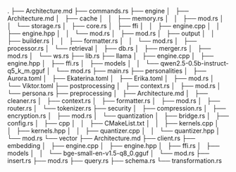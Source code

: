 .
├── Architecture.md
├── commands.rs
├── engine
│   ├── Architecture.md
│   ├── cache
│   │   ├── memory.rs
│   │   ├── mod.rs
│   │   └── storage.rs
│   ├── core.rs
│   ├── ffi
│   │   ├── engine.cpp
│   │   ├── engine.hpp
│   │   └── mod.rs
│   ├── mod.rs
│   ├── output
│   │   ├── builder.rs
│   │   ├── formatter.rs
│   │   └── mod.rs
│   ├── processor.rs
│   └── retrieval
│   ├── db.rs
│   ├── merger.rs
│   ├── mod.rs
│   └── ws.rs
├── lib.rs
├── llama
│   ├── engine.cpp
│   ├── engine.hpp
│   ├── ffi.rs
│   ├── models
│   │   └── qwen2.5-0.5b-instruct-q5_k_m.gguf
│   └── mod.rs
├── main.rs
├── personalities
│   ├── Aurora.toml
│   ├── Ekaterina.toml
│   ├── Erika.toml
│   ├── mod.rs
│   └── Viktor.toml
├── postprocessing
│   ├── context.rs
│   ├── mod.rs
│   └── persona.rs
├── preprocessing
│   ├── Architecture.md
│   ├── cleaner.rs
│   ├── context.rs
│   ├── formatter.rs
│   ├── mod.rs
│   ├── router.rs
│   └── tokenizer.rs
├── security
│   ├── compression.rs
│   ├── encryption.rs
│   ├── mod.rs
│   └── quantization
│   ├── bridge.rs
│   ├── config.rs
│   ├── cpp
│   │   ├── CMakeList.txt
│   │   ├── kernels.cpp
│   │   ├── kernels.hpp
│   │   ├── quantizer.cpp
│   │   └── quantizer.hpp
│   └── mod.rs
└── vector
├── Architecture.md
├── client.rs
├── embedding
│   ├── engine.cpp
│   ├── engine.hpp
│   ├── ffi.rs
│   ├── models
│   │   └── bge-small-en-v1.5-q8_0.gguf
│   └── mod.rs
├── insert.rs
├── mod.rs
├── query.rs
├── schema.rs
└── transformation.rs
